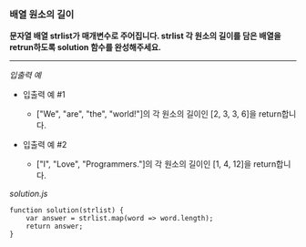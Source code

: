 ### 배열 원소의 길이

**문자열 배열 strlist가 매개변수로 주어집니다. strlist 각 원소의 길이를 담은 배열을 retrun하도록 solution 함수를 완성해주세요.**

---

_입출력 예_

- 입출력 예 #1

  - ["We", "are", "the", "world!"]의 각 원소의 길이인 [2, 3, 3, 6]을 return합니다.

- 입출력 예 #2

  - ["I", "Love", "Programmers."]의 각 원소의 길이인 [1, 4, 12]을 return합니다.

_solution.js_

```
function solution(strlist) {
    var answer = strlist.map(word => word.length);
    return answer;
}
```
